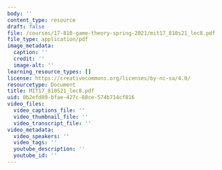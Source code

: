 ```yaml
---
body: ''
content_type: resource
draft: false
file: /courses/17-810-game-theory-spring-2021/mit17_810s21_lec8.pdf
file_type: application/pdf
image_metadata:
  caption: ''
  credit: ''
  image-alt: ''
learning_resource_types: []
license: https://creativecommons.org/licenses/by-nc-sa/4.0/
resourcetype: Document
title: MIT17_810S21_lec8.pdf
uid: 0b2efd89-bfae-427c-88ce-574b714cf816
video_files:
  video_captions_file: ''
  video_thumbnail_file: ''
  video_transcript_file: ''
video_metadata:
  video_speakers: ''
  video_tags: ''
  youtube_description: ''
  youtube_id: ''
---
```

